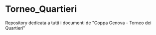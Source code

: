 # Torneo_Quartieri
Repository dedicata a tutti i documenti de "Coppa Genova - Torneo dei Quartieri"
